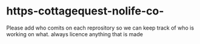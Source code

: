 # https-cottagequest-nolife-co-

Please add who comits on each reprository so we can keep track of who is working on what. 
always licence anything that is made
